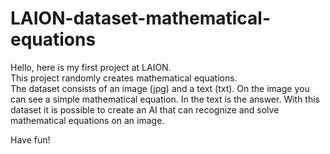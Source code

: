 # LAION-dataset-mathematical-equations
Hello, here is my first project at LAION.  
This project randomly creates mathematical equations.  
The dataset consists of an image (jpg) and a text (txt). On the image you can see a simple mathematical equation. 
In the text is the answer. With this dataset it is possible to create an AI that can recognize and solve mathematical equations on an image.  

Have fun! 
